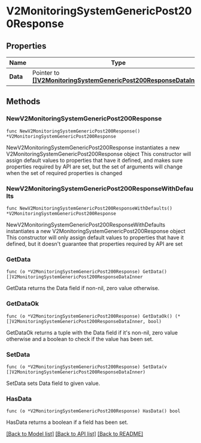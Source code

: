# V2MonitoringSystemGenericPost200Response

## Properties

Name | Type | Description | Notes
------------ | ------------- | ------------- | -------------
**Data** | Pointer to [**[]V2MonitoringSystemGenericPost200ResponseDataInner**](V2MonitoringSystemGenericPost200ResponseDataInner.md) |  | [optional] 

## Methods

### NewV2MonitoringSystemGenericPost200Response

`func NewV2MonitoringSystemGenericPost200Response() *V2MonitoringSystemGenericPost200Response`

NewV2MonitoringSystemGenericPost200Response instantiates a new V2MonitoringSystemGenericPost200Response object
This constructor will assign default values to properties that have it defined,
and makes sure properties required by API are set, but the set of arguments
will change when the set of required properties is changed

### NewV2MonitoringSystemGenericPost200ResponseWithDefaults

`func NewV2MonitoringSystemGenericPost200ResponseWithDefaults() *V2MonitoringSystemGenericPost200Response`

NewV2MonitoringSystemGenericPost200ResponseWithDefaults instantiates a new V2MonitoringSystemGenericPost200Response object
This constructor will only assign default values to properties that have it defined,
but it doesn't guarantee that properties required by API are set

### GetData

`func (o *V2MonitoringSystemGenericPost200Response) GetData() []V2MonitoringSystemGenericPost200ResponseDataInner`

GetData returns the Data field if non-nil, zero value otherwise.

### GetDataOk

`func (o *V2MonitoringSystemGenericPost200Response) GetDataOk() (*[]V2MonitoringSystemGenericPost200ResponseDataInner, bool)`

GetDataOk returns a tuple with the Data field if it's non-nil, zero value otherwise
and a boolean to check if the value has been set.

### SetData

`func (o *V2MonitoringSystemGenericPost200Response) SetData(v []V2MonitoringSystemGenericPost200ResponseDataInner)`

SetData sets Data field to given value.

### HasData

`func (o *V2MonitoringSystemGenericPost200Response) HasData() bool`

HasData returns a boolean if a field has been set.


[[Back to Model list]](../README.md#documentation-for-models) [[Back to API list]](../README.md#documentation-for-api-endpoints) [[Back to README]](../README.md)


